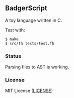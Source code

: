 ## BadgerScript

A toy language written in C.

Test with:

```text
$ make
$ src/fh tests/test.fh
```

### Status

Parsing files to AST is working.


### License

MIT License ([LICENSE](https://github.com/ricardo-massaro/badgerscript/blob/master/LICENSE))
